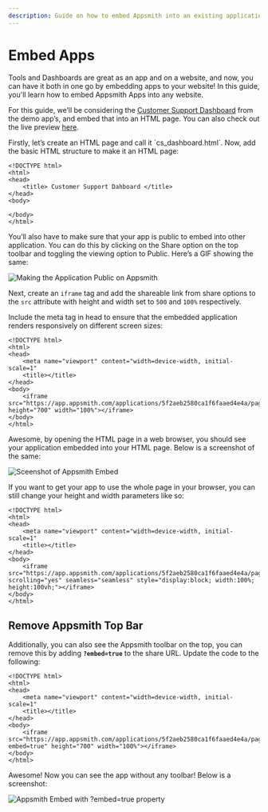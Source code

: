 ```yaml
---
description: Guide on how to embed Appsmith into an existing application
---
```


# Embed Apps

Tools and Dashboards are great as an app and on a website, and now, you can have it both in one go by embedding apps to your website! In this guide, you'll learn how to embed Appsmith Apps into any website.

For this guide, we’ll be considering the [Customer Support Dashboard](https://app.appsmith.com/applications/5f2aeb2580ca1f6faaed4e4a/pages/5f2d61b580ca1f6faaed4e79) from the demo app’s, and embed that into an HTML page. You can also check out the live preview [here](https://appsmith-embed.netlify.app/).

Firstly, let’s create an HTML page and call it \`cs\_dashboard.html\`. Now, add the basic HTML structure to make it an HTML page:

```markup
<!DOCTYPE html>
<html>
<head>
    <title> Customer Support Dahboard </title>
</head>
<body>

</body>
</html>
```

You’ll also have to make sure that your app is public to embed into other application. You can do this by clicking on the Share option on the top toolbar and toggling the viewing option to Public. Here’s a GIF showing the same:

![Making the Application Public on Appsmith](https://lh3.googleusercontent.com/qpfBY24qpHXf\_21sq52dNAXR52axc260x\_ZFClh2fb8zUuEeM3Cd9fbKeLslK4jUXb4KTYucJXB92AxAOkHwKpj0ke15OJ5EH8EXHoN2bmtz5loZHmQ9ofvcCGEdsYyDVJQ04SUg)

Next, create an `iframe` tag and add the shareable link from share options to the `src` attribute with height and width set to `500` and `100%` respectively.

Include the meta tag in head to ensure that the embedded application renders responsively on different screen sizes:

```markup
<!DOCTYPE html>
<html>
<head>
    <meta name="viewport" content="width=device-width, initial-scale=1"
    <title></title>
</head>
<body>
    <iframe src="https://app.appsmith.com/applications/5f2aeb2580ca1f6faaed4e4a/pages/5f2d61b580ca1f6faaed4e79" height="700" width="100%"></iframe>
</body>
</html>
```

Awesome, by opening the HTML page in a web browser, you should see your application embedded into your HTML page. Below is a screenshot of the same:

![Sceenshot of Appsmith Embed](https://lh5.googleusercontent.com/cky5Ayi-RETeeZ10cPZOo0b73dIfBi\_z9f1dwvhfj1-FOOfpkcdprLZvf2Dm\_j8POy5AOAnd\_SK4SKEbWz67BK78vUY57EbB0Dh9Nby2MmNPjcHyRwpKqaxWPYs8cYM9D8A0twiY)

If you want to get your app to use the whole page in your browser, you can still change your height and width parameters like so:

```markup
<!DOCTYPE html>
<html>
<head>
    <meta name="viewport" content="width=device-width, initial-scale=1"
    <title></title>
</head>
<body>
    <iframe src="https://app.appsmith.com/applications/5f2aeb2580ca1f6faaed4e4a/pages/5f2d61b580ca1f6faaed4e79"frameborder="0" scrolling="yes" seamless="seamless" style="display:block; width:100%; height:100vh;"></iframe>
</body>
</html>
```

## Remove Appsmith Top Bar

Additionally, you can also see the Appsmith toolbar on the top, you can remove this by adding **`?embed=true`** to the share URL. Update the code to the following:

```markup
<!DOCTYPE html>
<html>
<head>
    <meta name="viewport" content="width=device-width, initial-scale=1"
    <title></title>
</head>
<body>
    <iframe src="https://app.appsmith.com/applications/5f2aeb2580ca1f6faaed4e4a/pages/5f2d61b580ca1f6faaed4e79?embed=true" height="700" width="100%"></iframe>
</body>
</html>
```

Awesome! Now you can see the app without any toolbar! Below is a screenshot:

![Appsmith Embed with ?embed=true property](https://lh6.googleusercontent.com/\_-JxziLtFfJXfpxLURSBGuRTrdYRsYnMBcyK7eZoJzaKyFcts81swlqHK1dwGk6c90Otl2x5PCVmeTHDq2RwmGp6b0WA85zw2LHapvhtlhNWKesMIM7BsyM9QcdPUe-F3nrmLMuQ)
